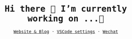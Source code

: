 <br/>
<samp ><h1 align=center> Hi there 👋 I’m currently working on ...🔭 </h1> </samp>
<samp>
    <p align=center>
    <a href="">Website & Blog</a> ·
    <a href="">VSCode settings</a> ·
    <a href="">Wechat</a>
    </p>
</samp>



<!--
**anshengng/anshengng** is a ✨ _special_ ✨ repository because its `README.md` (this file) appears on your GitHub profile.

Here are some ideas to get you started:

- 🔭 I’m currently working on ...
- 🌱 I’m currently learning ...
- 👯 I’m looking to collaborate on ...
- 🤔 I’m looking for help with ...
- 💬 Ask me about ...
- 📫 How to reach me: ...
- 😄 Pronouns: ...
- ⚡ Fun fact: ...
-->
